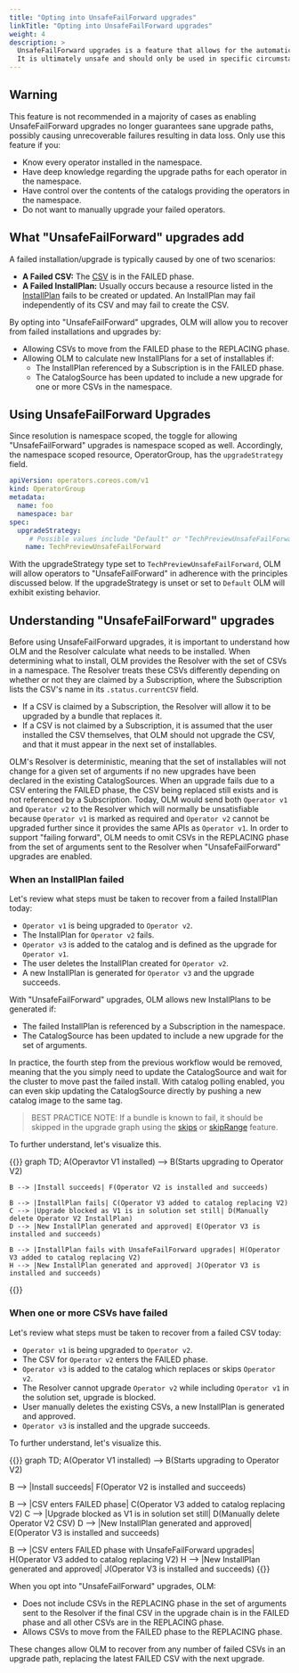 ```yaml
---
title: "Opting into UnsafeFailForward upgrades"
linkTitle: "Opting into UnsafeFailForward upgrades"
weight: 4
description: >
  UnsafeFailForward upgrades is a feature that allows for the automatic upgrade of failed installs and upgrades. 
  It is ultimately unsafe and should only be used in specific circumstances. 
---
```


## Warning

This feature is not recommended in a majority of cases as enabling UnsafeFailForward upgrades no longer guarantees sane upgrade paths, possibly causing unrecoverable failures resulting in data loss. Only use this feature if you:

- Know every operator installed in the namespace.
- Have deep knowledge regarding the upgrade paths for each operator in the namespace.
- Have control over the contents of the catalogs providing the operators in the namespace.
- Do not want to manually upgrade your failed operators.

## What "UnsafeFailForward" upgrades add

A failed installation/upgrade is typically caused by one of two scenarios:

- **A Failed CSV:** The [CSV](https://olm.operatorframework.io/docs/concepts/crds/clusterserviceversion/) is in the FAILED phase.
- **A Failed InstallPlan:** Usually occurs because a resource listed in the [InstallPlan](https://olm.operatorframework.io/docs/concepts/crds/installplan/) fails to be created or updated. An InstallPlan may fail independently of its CSV and may fail to create the CSV.

By opting into "UnsafeFailForward" upgrades, OLM will allow you to recover from failed installations and upgrades by:
- Allowing CSVs to move from the FAILED phase to the REPLACING phase.
- Allowing OLM to calculate new InstallPlans for a set of installables if:
  - The InstallPlan referenced by a Subscription is in the FAILED phase.
  - The CatalogSource has been updated to include a new upgrade for one or more CSVs in the namespace.

## Using UnsafeFailForward Upgrades

Since resolution is namespace scoped, the toggle for allowing "UnsafeFailForward" upgrades is namespace scoped as well. Accordingly, the namespace scoped resource, OperatorGroup, has the `upgradeStrategy` field.

```yaml
apiVersion: operators.coreos.com/v1
kind: OperatorGroup
metadata:
  name: foo
  namespace: bar
spec:
  upgradeStrategy:
     # Possible values include "Default" or "TechPreviewUnsafeFailForward".
    name: TechPreviewUnsafeFailForward
```

With the upgradeStrategy type set to `TechPreviewUnsafeFailForward`, OLM will allow operators to "UnsafeFailForward" in adherence with the principles discussed below. If the upgradeStrategy is unset or set to `Default` OLM will exhibit existing behavior.

## Understanding "UnsafeFailForward" upgrades

Before using UnsafeFailForward upgrades, it is important to understand how OLM and the Resolver calculate what needs to be installed. When determining what to install, OLM provides the Resolver with the set of CSVs in a namespace. The Resolver treats these CSVs differently depending on whether or not they are claimed by a Subscription, where the Subscription lists the CSV's name in its `.status.currentCSV` field.
- If a CSV is claimed by a Subscription, the Resolver will allow it to be upgraded by a bundle that replaces it.
- If a CSV is not claimed by a Subscription, it is assumed that the user installed the CSV themselves, that OLM should not upgrade the CSV, and that it must appear in the next set of installables.

OLM's Resolver is deterministic, meaning that the set of installables will not change for a given set of arguments if no new upgrades have been declared in the existing CatalogSources. When an upgrade fails due to a CSV entering the FAILED phase, the CSV being replaced still exists and is not referenced by a Subscription. Today, OLM would send both `Operator v1` and `Operator v2` to the Resolver which will normally be unsatisfiable because `Operator v1` is marked as required and `Operator v2` cannot be upgraded further since it provides the same APIs as `Operator v1`. In order to support "failing forward", OLM needs to omit CSVs in the REPLACING phase from the set of arguments sent to the Resolver when "UnsafeFailForward" upgrades are enabled.

### When an InstallPlan failed

Let's review what steps must be taken to recover from a failed InstallPlan today:

- `Operator v1` is being upgraded to `Operator v2`.
- The InstallPlan for `Operator v2` fails.
- `Operator v3` is added to the catalog and is defined as the upgrade for `Operator v1`.
- The user deletes the InstallPlan created for `Operator v2`.
- A new InstallPlan is generated for `Operator v3` and the upgrade succeeds.

With "UnsafeFailForward" upgrades, OLM allows new InstallPlans to be generated if:
- The failed InstallPlan is referenced by a Subscription in the namespace.
- The CatalogSource has been updated to include a new upgrade for the set of arguments.

In practice, the fourth step from the previous workflow would be removed, meaning that the you simply need to update the CatalogSource and wait for the cluster to move past the failed install. With catalog polling enabled, you can even skip updating the CatalogSource directly by pushing a new catalog image to the same tag.

> BEST PRACTICE NOTE: If a bundle is known to fail, it should be skipped in the upgrade graph using the [skips](https://olm.operatorframework.io/docs/concepts/olm-architecture/operator-catalog/creating-an-update-graph/#skips) or [skipRange](https://olm.operatorframework.io/docs/concepts/olm-architecture/operator-catalog/creating-an-update-graph/#skiprange) feature.

To further understand, let's visualize this.

{{<mermaid>}}
graph TD;
    A(Operavtor V1 installed) --> B(Starts upgrading to Operator V2)

    B --> |Install succeeds| F(Operator V2 is installed and succeeds)

    B --> |InstallPlan fails| C(Operator V3 added to catalog replacing V2)
    C --> |Upgrade blocked as V1 is in solution set still| D(Manually delete Operator V2 InstallPlan)
    D --> |New InstallPlan generated and approved| E(Operator V3 is installed and succeeds)

    B --> |InstallPlan fails with UnsafeFailForward upgrades| H(Operator V3 added to catalog replacing V2)
    H --> |New InstallPlan generated and approved| J(Operator V3 is installed and succeeds)
{{</mermaid>}}

### When one or more CSVs have failed

Let's review what steps must be taken to recover from a failed CSV today:

- `Operator v1` is being upgraded to `Operator v2`.
- The CSV for `Operator v2` enters the FAILED phase.
- `Operator v3` is added to the catalog which replaces or skips `Operator v2`.
- The Resolver cannot upgrade `Operator v2` while including `Operator v1` in the solution set, upgrade is blocked.
- User manually deletes the existing CSVs, a new InstallPlan is generated and approved.
- `Operator v3` is installed and the upgrade succeeds.

To further understand, let's visualize this.

{{<mermaid>}}
graph TD;
  A(Operator V1 installed) --> B(Starts upgrading to Operator V2)

  B --> |Install succeeds| F(Operator V2 is installed and succeeds)

  B --> |CSV enters FAILED phase| C(Operator V3 added to catalog replacing V2)
  C --> |Upgrade blocked as V1 is in solution set still| D(Manually delete Operator V2 CSV)
  D --> |New InstallPlan generated and approved| E(Operator V3 is installed and succeeds)

  B --> |CSV enters FAILED phase with UnsafeFailForward upgrades| H(Operator V3 added to catalog replacing V2)
  H --> |New InstallPlan generated and approved| J(Operator V3 is installed and succeeds)
{{</mermaid>}}

When you opt into "UnsafeFailForward" upgrades, OLM:
- Does not include CSVs in the REPLACING phase in the set of arguments sent to the Resolver if the final CSV in the upgrade chain is in the FAILED phase and all other CSVs are in the REPLACING phase.
- Allows CSVs to move from the FAILED phase to the REPLACING phase.

These changes allow OLM to recover from any number of failed CSVs in an upgrade path, replacing the latest FAILED CSV with the next upgrade.
